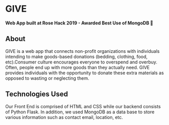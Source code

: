 # GIVE
**Web App built at Rose Hack 2019 - Awarded Best Use of MongoDB 🏅**
## About
GIVE is a web app that connects non-profit organizations with individuals intending to make goods-based donations (bedding, clothing, food, etc).Consumer culture encourages everyone to overspend and overbuy. Often, people end up with more goods than they actually need. GIVE provides individuals with the opportunity to donate these extra materials as opposed to wasting or neglecting them.

## Technologies Used
Our Front End is comprised of HTML and CSS while our backend consists of Python Flask. In addition, we used MongoDB as a data base to store various information such as contact email, location, etc.
